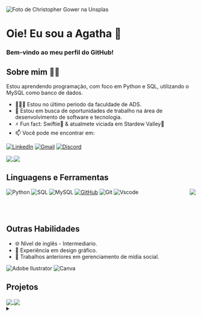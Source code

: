 <img align="center" alt="Foto de Christopher Gower na Unsplas" src="https://github.com/AgathaNascimento/AgathaNascimento/assets/104841024/1fad6725-45aa-4eab-81d8-f41eb5a22cdb">

# Oie! Eu sou a Agatha 👋

### Bem-vindo ao meu perfil do GitHub! 

## Sobre mim 👩🏻
Estou aprendendo programação, com foco em Python e SQL, utilizando o MySQL como banco de dados.
- 👩🏻‍🎓 Estou no último período da faculdade de ADS.
- 💼 Estou em busca de oportunidades de trabalho na área de desenvolvimento de software e tecnologia.
- ⚡ Fun fact: Swiftie🌟 & atualmete viciada em Stardew Valley🐔
- 📫 Você pode me encontrar em:
  
[![LinkedIn](https://img.shields.io/badge/LinkedIn-0077B5?style=for-the-badge&logo=linkedin&logoColor=white&color=DF836E)](https://www.linkedin.com/in/agatha-nascimento/)
[![Gmail](https://img.shields.io/badge/Gmail-333333?style=for-the-badge&logo=gmail&logoColor=white&color=9F966D)](mailto:agathafmn@gmail.com)
[![Discord](https://img.shields.io/badge/Discord-7289DA?style=for-the-badge&logo=discord&logoColor=white&color=DF836E)](https://discord.com/channels/@agathanascimento/)
<!--[![Instagram](https://img.shields.io/badge/-Instagram-%23E4405F?style=for-the-badge&logo=instagram&logoColor=white&color=9F966D)](https://www.instagram.com/SEUUSERNAME/) -->

<a href="https://github.com/AgathaNascimento">
  <img align="center" src="https://github-readme-stats.vercel.app/api?username=AgathaNascimento&locale=pt-br&show_icons=true&hide=stars&count_private=true&title_color=d86450ff&icon_color=c17041ff&text_color=55522F&bg_color=f3e0d1ff&border_color=e4e2e2&card_width=400"/>
  <img align="center" src="https://streak-stats.demolab.com?user=AgathaNascimento&locale=pt_BR&border=55522F&stroke=DEC76D&ring=9F966D&fire=C17041&background=F3E0D1&currStreakNum=DF836E&currStreakLabel=D86450&sideLabels=D86450&sideNums=62232C&dates=2D2D23&hide_total_contributions=true"/>
</a>
 
## Linguagens e Ferramentas
<img align="right" src="https://github-readme-stats.vercel.app/api/top-langs/?username=AgathaNascimento&count_private=true&layout=compact&locale=pt-br&title_color=d86450ff&icon_color=c17041ff&text_color=55522F&bg_color=f3e0d1ff&card_width=495?"/>

![Python](https://img.shields.io/badge/python-3670A0?style=for-the-badge&logo=python&logoColor=white&color=55522F)
![SQL](https://img.shields.io/badge/sql-954B3E?style=for-the-badge)
![MySQL](https://img.shields.io/badge/MySQL-00000F?style=for-the-badge&logo=mysql&logoColor=white&color=55522F)
[![GitHub](https://img.shields.io/badge/GitHub-100000?style=for-the-badge&logo=github&logoColor=white&color=954B3E)](https://github.com/AgathaNascimento)
![Git](https://img.shields.io/badge/GIT-E44C30?style=for-the-badge&logo=git&logoColor=white&color=55522F)
![Vscode](https://img.shields.io/badge/Vscode-007ACC?style=for-the-badge&logo=visual-studio-code&logoColor=white&color=954B3E)

<br>
<br>

## Outras Habilidades
- 🌐 Nível de inglês - Intermediario.
- 🎨 Experiência em design gráfico.
- 📱 Trabalhos anteriores em gerenciamento de mídia social.

![Adobe Ilustrator](https://img.shields.io/badge/Adobe_Ilustrator-696969?style=for-the-badge&logo=adobeillustrator&logoColor=white&color=C17041)
![Canva](https://img.shields.io/badge/Canva-00C4CC?style=for-the-badge&logo=canva&logoColor=white&color=C2A842)

## Projetos
<a  href="https://https://github.com/AgathaNascimento/desafios-de-codigo-python">
<img align="center" src="https://github-readme-stats.vercel.app/api/pin/?username=AgathaNascimento&repo=desafios-de-codigo-python&locale=pt-br&title_color=d86450ff&icon_color=62232C&text_color=55522F&bg_color=f3e0d1ff"/>
</a>

<a  href="https://github.com/AgathaNascimento/dio-lab-open-source">
<img align="center" src="https://github-readme-stats.vercel.app/api/pin/?username=AgathaNascimento&repo=dio-lab-open-source&locale=pt-br&title_color=d86450ff&icon_color=62232C&text_color=55522F&bg_color=f3e0d1ff"/>
</a>

<details align="left">
  <summary></summary> 
 
  - Badges by <a href="https://shields.io/">shields.io</a><br>
  - GitHub Stats by <a href="https://github.com/anuraghazra/github-readme-stats">anuraghazra</a>
  - Foto de <a href="https://unsplash.com/pt-br/@cgower?utm_content=creditCopyText&utm_medium=referral&utm_source=unsplash">Christopher Gower</a> na <a href="https://unsplash.com/pt-br/fotografias/um-macbook-com-linhas-de-codigo-na-tela-em-uma-mesa-ocupada-m_HRfLhgABo?utm_content=creditCopyText&utm_medium=referral&utm_source=unsplash">Unsplash</a> (edited by author)
 
</details>
